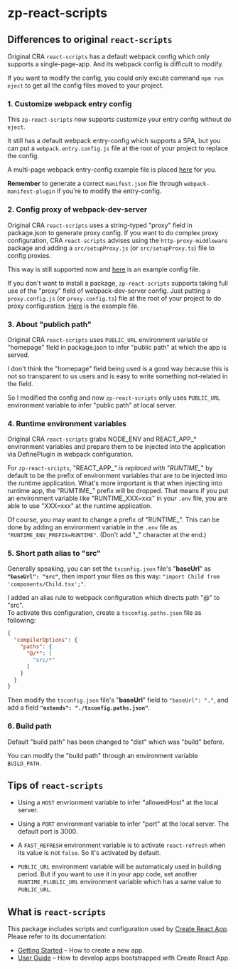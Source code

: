 # zp-react-scripts

## Differences to original `react-scripts`

Original CRA `react-scripts` has a default webpack config which only supports a single-page-app. And its webpack config is difficult to modify.

If you want to modify the config, you could only excute command `npm run eject` to get all the config files moved to your project.

### 1. Customize webpack entry config

This `zp-react-scripts` now supports customize your entry config without do `eject`.

It still has a default webpack entry-config which supports a SPA, but you can put a `webpack.entry.config.js` file at the root of your project to replace the config.

A multi-page webpack entry-config example file is placed [here](examples/webpack.entry.config.js) for you.

**Remember** to generate a correct `manifest.json` file through `webpack-manifest-plugin` if you're to modify the entry-config.

### 2. Config proxy of webpack-dev-server

Original CRA `react-scripts` uses a string-typed "proxy" field in package.json to generate proxy config. If you want to do complex proxy configuration, CRA `react-scripts` advises using the `http-proxy-middleware` package and adding a `src/setupProxy.js` (or `src/setupProxy.ts`) file to config proxies.

This way is still supported now and [here](examples/setupProxy.ts) is an example config file.

If you don't want to install a package, `zp-react-scripts` supports taking full use of the "proxy" field of webpack-dev-server config. Just putting a `proxy.config.js` (or `proxy.config.ts`) file at the root of your project to do proxy configuration. [Here](examples/proxy.config.ts) is the example file.

### 3. About "publich path"

Original CRA `react-scripts` uses `PUBLIC_URL` environment variable or "homepage" field in package.json to infer "public path" at which the app is served.

I don't think the "homepage" field being used is a good way because this is not so transparent to us users and is easy to write something not-related in the field.

So I modified the config and now `zp-react-scripts` only uses `PUBLIC_URL` environment variable to infer "public path" at local server.

### 4. Runtime environment variables

Original CRA `react-scripts` grabs NODE_ENV and REACT_APP_* environment variables and prepare them to be injected into the application via DefinePlugin in webpack configuration.

For `zp-react-srcipts`, "REACT_APP_*" is replaced with "RUNTIME_*" by default to be the prefix of environment variables that are to be injected into the runtime application. What's more important is that when injecting into runtime app, the "RUMTIME_" prefix will be dropped. That means if you put an environment variable like "RUNTIME_XXX=xxx" in your `.env` file, you are able to use "XXX=xxx" at the runtime application.

Of course, you may want to change a prefix of "RUNTIME_". This can be done by adding an environment variable in the `.env` file as `"RUNTIME_ENV_PREFIX=RUNTIME"`. (Don't add "_" character at the end.)

### 5. Short path alias to "src"

Generally speaking, you can set the `tsconfig.json` file's "**baseUrl**" as **`"baseUrl": "src"`**, then import your files as this way: `"import Child from 'components/Child.tsx';"`.

I added an alias rule to webpack configuration which directs path "@" to "src".  
To activate this configuration, create a `tsconfig.paths.json` file as following:

```json
{
  "compilerOptions": {
    "paths": {
      "@/*": [
        "src/*"
      ]
    }
  }
}
```

Then modify the `tsconfig.json` file's "**baseUrl**" field to `"baseUrl": "."`, and add a field **`"extends": "./tsconfig.paths.json"`**.

### 6. Build path

Default "build path" has been changed to "dist" which was "build" before.

You can modify the "build path" through an environment variable `BUILD_PATH`.

## Tips of `react-scripts`

* Using a `HOST` envrionment variable to infer "allowedHost" at the local server.

* Using a `PORT` environment variable to infer "port" at the local server. The default port is 3000.

* A `FAST_REFRESH` environment variable is to activate `react-refresh` when its value is not `false`. So it's activated by default.

* `PUBLIC_URL` environment variable will be automaticaly used in building period. But if you want to use it in your app code, set another `RUNTIME_PLUBLIC_URL` environment variable which has a same value to `PUBLIC_URL`.

## What is `react-scripts`

This package includes scripts and configuration used by [Create React App](https://github.com/facebook/create-react-app).<br>
Please refer to its documentation:

- [Getting Started](https://facebook.github.io/create-react-app/docs/getting-started) – How to create a new app.
- [User Guide](https://facebook.github.io/create-react-app/) – How to develop apps bootstrapped with Create React App.
